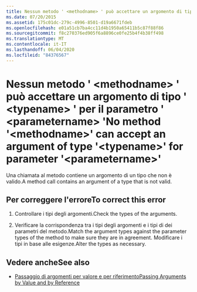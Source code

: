 ```yaml
---
title: Nessun metodo ' <methodname> ' può accettare un argomento di tipo ' <typename> ' per il parametro ' <parametername> '
ms.date: 07/20/2015
ms.assetid: 175c01dc-279c-4996-8501-d19a6671fdeb
ms.openlocfilehash: e01a51cb7ba4cc11d4b1950a65411b5c87f88f86
ms.sourcegitcommit: f8c270376ed905f6a8896ce0fe25b4f4b38ff498
ms.translationtype: MT
ms.contentlocale: it-IT
ms.lasthandoff: 06/04/2020
ms.locfileid: "84376567"
---
```

# <a name="no-method-methodname-can-accept-an-argument-of-type-typename-for-parameter-parametername"></a><span data-ttu-id="d0da1-102">Nessun metodo ' \<methodname> ' può accettare un argomento di tipo ' \<typename> ' per il parametro ' \<parametername> '</span><span class="sxs-lookup"><span data-stu-id="d0da1-102">No method '\<methodname>' can accept an argument of type '\<typename>' for parameter '\<parametername>'</span></span>
<span data-ttu-id="d0da1-103">Una chiamata al metodo contiene un argomento di un tipo che non è valido.</span><span class="sxs-lookup"><span data-stu-id="d0da1-103">A method call contains an argument of a type that is not valid.</span></span>  
  
## <a name="to-correct-this-error"></a><span data-ttu-id="d0da1-104">Per correggere l'errore</span><span class="sxs-lookup"><span data-stu-id="d0da1-104">To correct this error</span></span>  
  
1. <span data-ttu-id="d0da1-105">Controllare i tipi degli argomenti.</span><span class="sxs-lookup"><span data-stu-id="d0da1-105">Check the types of the arguments.</span></span>  
  
2. <span data-ttu-id="d0da1-106">Verificare la corrispondenza tra i tipi degli argomenti e i tipi di dei parametri del metodo.</span><span class="sxs-lookup"><span data-stu-id="d0da1-106">Match the argument types against the parameter types of the method to make sure they are in agreement.</span></span> <span data-ttu-id="d0da1-107">Modificare i tipi in base alle esigenze.</span><span class="sxs-lookup"><span data-stu-id="d0da1-107">Alter the types as necessary.</span></span>  
  
## <a name="see-also"></a><span data-ttu-id="d0da1-108">Vedere anche</span><span class="sxs-lookup"><span data-stu-id="d0da1-108">See also</span></span>

- [<span data-ttu-id="d0da1-109">Passaggio di argomenti per valore e per riferimento</span><span class="sxs-lookup"><span data-stu-id="d0da1-109">Passing Arguments by Value and by Reference</span></span>](../programming-guide/language-features/procedures/passing-arguments-by-value-and-by-reference.md)
